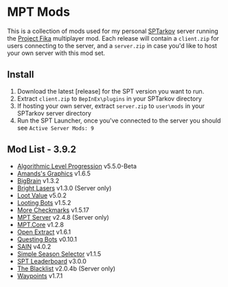 # MPT Mods

This is a collection of mods used for my personal [SPTarkov](https://sp-tarkov.com/#download) server running the [Project Fika](https://github.com/project-fika) multiplayer mod. Each release will contain a `client.zip` for users connecting to the server, and a `server.zip` in case you'd like to host your own server with this mod set.

## Install
1. Download the latest [release] for the SPT version you want to run.
2. Extract `client.zip` to `BepInEx\plugins` in your SPTarkov directory
3. If hosting your own server, extract `server.zip` to `user\mods` in your SPTarkov server directory
4. Run the SPT Launcher, once you've connected to the server you should see `Active Server Mods: 9`

## Mod List - 3.9.2

* [Algorithmic Level Progression](https://hub.sp-tarkov.com/files/file/1400-alp-algorithmic-level-progression/) v5.5.0-Beta
* [Amands's Graphics](https://hub.sp-tarkov.com/files/file/813-amands-s-graphics/) v1.6.5
* [BigBrain](https://hub.sp-tarkov.com/files/file/1219-bigbrain/) v1.3.2
* [Bright Lasers](https://hub.sp-tarkov.com/files/file/1880-brightlasers/) v1.3.0 (Server only)
* [Loot Value](https://hub.sp-tarkov.com/files/file/1606-lootvalue/) v5.0.2
* [Looting Bots](https://hub.sp-tarkov.com/files/file/1096-looting-bots/) v1.5.2
* [More Checkmarks](https://hub.sp-tarkov.com/files/file/1159-morecheckmarks/) v1.5.17
* [MPT Server](https://github.com/project-fika/Fika-Server) v2.4.8 (Server only)
* [MPT.Core](https://github.com/project-fika/Fika-Plugin) v1.2.8
* [Open Extract](https://hub.sp-tarkov.com/files/file/827-open-extract/) v1.6.1
* [Questing Bots](https://hub.sp-tarkov.com/files/file/1534-questing-bots/) v0.10.1
* [SAIN](https://hub.sp-tarkov.com/files/file/1062-sain-solarint-s-ai-modifications-full-ai-combat-system-replacement/) v4.0.2
* [Simple Season Selector](https://hub.sp-tarkov.com/files/file/2118-simple-season-selector/) v1.1.5
* [SPT Leaderboard](https://hub.sp-tarkov.com/files/file/2787-spt-leaderboard/) v3.0.0
* [The Blacklist](https://hub.sp-tarkov.com/files/file/1012-the-blacklist-flea-market-enhancements) v2.0.4b (Server only)
* [Waypoints](https://hub.sp-tarkov.com/files/file/1119-waypoints-expanded-navmesh/) v1.7.1
